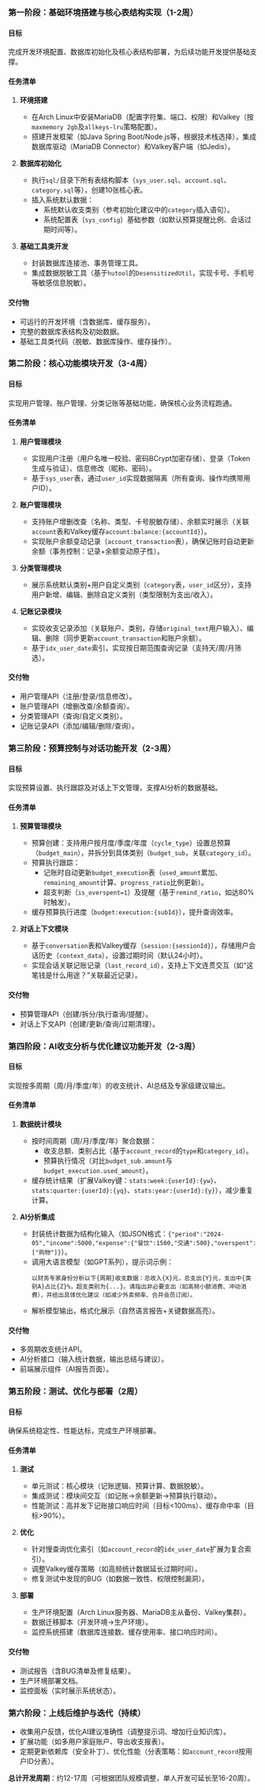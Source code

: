 ### **第一阶段：基础环境搭建与核心表结构实现（1-2周）**
#### **目标**  
完成开发环境配置、数据库初始化及核心表结构部署，为后续功能开发提供基础支撑。

#### **任务清单**  
1. **环境搭建**  
   - 在Arch Linux中安装MariaDB（配置字符集、端口、权限）和Valkey（按`maxmemory 2gb`及`allkeys-lru`策略配置）。  
   - 搭建开发框架（如Java Spring Boot/Node.js等，根据技术栈选择），集成数据库驱动（MariaDB Connector）和Valkey客户端（如Jedis）。  

2. **数据库初始化**  
   - 执行`sql/`目录下所有表结构脚本（`sys_user.sql`、`account.sql`、`category.sql`等），创建10张核心表。  
   - 插入系统默认数据：  
     - 系统默认收支类别（参考初始化建议中的`category`插入语句）。  
     - 系统配置表（`sys_config`）基础参数（如默认预算提醒比例、会话过期时间等）。  

3. **基础工具类开发**  
   - 封装数据库连接池、事务管理工具。  
   - 集成数据脱敏工具（基于`hutool`的`DesensitizedUtil`，实现卡号、手机号等敏感信息脱敏）。  

#### **交付物**  
- 可运行的开发环境（含数据库、缓存服务）。  
- 完整的数据库表结构及初始数据。  
- 基础工具类代码（脱敏、数据库操作、缓存操作）。  


### **第二阶段：核心功能模块开发（3-4周）**  
#### **目标**  
实现用户管理、账户管理、分类记账等基础功能，确保核心业务流程跑通。

#### **任务清单**  
1. **用户管理模块**  
   - 实现用户注册（用户名唯一校验、密码BCrypt加密存储）、登录（Token生成与验证）、信息修改（昵称、密码）。  
   - 基于`sys_user`表，通过`user_id`实现数据隔离（所有查询、操作均携带用户ID）。  

2. **账户管理模块**  
   - 支持账户增删改查（名称、类型、卡号脱敏存储）、余额实时展示（关联`account`表和Valkey缓存`account:balance:{accountId}`）。  
   - 实现账户余额变动记录（`account_transaction`表），确保记账时自动更新余额（事务控制：记录+余额变动原子性）。  

3. **分类管理模块**  
   - 展示系统默认类别+用户自定义类别（`category`表，`user_id`区分），支持用户新增、编辑、删除自定义类别（类型限制为支出/收入）。  

4. **记账记录模块**  
   - 实现收支记录添加（关联账户、类别，存储`original_text`用户输入）、编辑、删除（同步更新`account_transaction`和账户余额）。  
   - 基于`idx_user_date`索引，实现按日期范围查询记录（支持天/周/月筛选）。  

#### **交付物**  
- 用户管理API（注册/登录/信息修改）。  
- 账户管理API（增删改查/余额查询）。  
- 分类管理API（查询/自定义类别）。  
- 记账记录API（添加/编辑/删除/查询）。  


### **第三阶段：预算控制与对话功能开发（2-3周）**  
#### **目标**  
实现预算设置、执行跟踪及对话上下文管理，支撑AI分析的数据基础。

#### **任务清单**  
1. **预算管理模块**  
   - 预算创建：支持用户按月度/季度/年度（`cycle_type`）设置总预算（`budget_main`），并拆分到具体类别（`budget_sub`，关联`category_id`）。  
   - 预算执行跟踪：  
     - 记账时自动更新`budget_execution`表（`used_amount`累加、`remaining_amount`计算、`progress_ratio`比例更新）。  
     - 超支判断（`is_overspent=1`）及提醒（基于`remind_ratio`，如达80%时触发）。  
   - 缓存预算执行进度（`budget:execution:{subId}`），提升查询效率。  

2. **对话上下文模块**  
   - 基于`conversation`表和Valkey缓存（`session:{sessionId}`），存储用户会话历史（`context_data`），设置过期时间（默认24小时）。  
   - 实现会话关联记账记录（`last_record_id`），支持上下文连贯交互（如“这笔钱是什么用途？”关联最近记录）。  

#### **交付物**  
- 预算管理API（创建/拆分/执行查询/提醒）。  
- 对话上下文API（创建/更新/查询/过期清理）。  


### **第四阶段：AI收支分析与优化建议功能开发（2-3周）**  
#### **目标**  
实现按多周期（周/月/季度/年）的收支统计、AI总结及专家级建议输出。

#### **任务清单**  
1. **数据统计模块**  
   - 按时间周期（周/月/季度/年）聚合数据：  
     - 收支总额、类别占比（基于`account_record`的`type`和`category_id`）。  
     - 预算执行情况（对比`budget_sub.amount`与`budget_execution.used_amount`）。  
   - 缓存统计结果（扩展Valkey键：`stats:week:{userId}:{yw}`、`stats:quarter:{userId}:{yq}`、`stats:year:{userId}:{y}`），减少重复计算。  

2. **AI分析集成**  
   - 封装统计数据为结构化输入（如JSON格式：`{"period":"2024-05","income":5000,"expense":{"餐饮":1500,"交通":500},"overspent":["购物"]}`）。  
   - 调用大语言模型（如GPT系列），提示词示例：  
     ```  
     以财务专家身份分析以下{周期}收支数据：总收入{X}元，总支出{Y}元，支出中{类别A}占比{Z}%，超支类别为{...}。请指出非必要支出（如高频小额消费、冲动消费），并给出具体优化建议（如减少外卖频率、合并会员订阅）。  
     ```  
   - 解析模型输出，格式化展示（自然语言报告+关键数据高亮）。  

#### **交付物**  
- 多周期收支统计API。  
- AI分析接口（输入统计数据，输出总结与建议）。  
- 前端展示组件（AI报告页面）。  


### **第五阶段：测试、优化与部署（2周）**  
#### **目标**  
确保系统稳定性、性能达标，完成生产环境部署。

#### **任务清单**  
1. **测试**  
   - 单元测试：核心模块（记账逻辑、预算计算、数据脱敏）。  
   - 集成测试：模块间交互（如记账→余额更新→预算执行联动）。  
   - 性能测试：高并发下记账接口响应时间（目标<100ms）、缓存命中率（目标>90%）。  

2. **优化**  
   - 针对慢查询优化索引（如`account_record`的`idx_user_date`扩展为复合索引）。  
   - 调整Valkey缓存策略（如高频统计数据延长过期时间）。  
   - 修复测试中发现的BUG（如数据一致性、权限控制漏洞）。  

3. **部署**  
   - 生产环境配置（Arch Linux服务器、MariaDB主从备份、Valkey集群）。  
   - 数据迁移脚本（开发环境→生产环境）。  
   - 监控系统搭建（数据库连接数、缓存使用率、接口响应时间）。  

#### **交付物**  
- 测试报告（含BUG清单及修复结果）。  
- 生产环境部署文档。  
- 监控面板（实时展示系统状态）。  


### **第六阶段：上线后维护与迭代（持续）**  
- 收集用户反馈，优化AI建议准确性（调整提示词、增加行业知识库）。  
- 扩展功能（如多用户家庭账户、导出收支报表）。  
- 定期更新依赖库（安全补丁）、优化性能（分表策略：如`account_record`按用户ID分表）。  


**总计开发周期**：约12-17周（可根据团队规模调整，单人开发可延长至16-20周）。